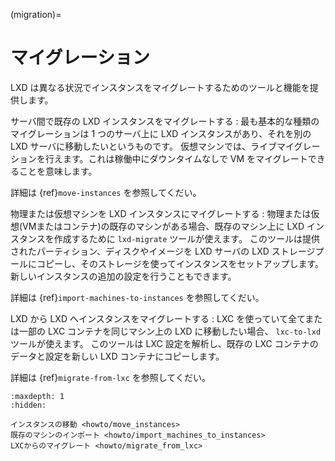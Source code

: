 (migration)=
# マイグレーション

LXD は異なる状況でインスタンスをマイグレートするためのツールと機能を提供します。

サーバ間で既存の LXD インスタンスをマイグレートする
: 最も基本的な種類のマイグレーションは 1 つのサーバ上に LXD インスタンスがあり、それを別の LXD サーバに移動したいというものです。
  仮想マシンでは、ライブマイグレーションを行えます。これは稼働中にダウンタイムなしで VM をマイグレートできることを意味します。

  詳細は {ref}`move-instances` を参照してくだい。

物理または仮想マシンを LXD インスタンスにマイグレートする
: 物理または仮想(VMまたはコンテナ)の既存のマシンがある場合、既存のマシン上に LXD インスタンスを作成するために `lxd-migrate` ツールが使えます。
  このツールは提供されたパーティション、ディスクやイメージを LXD サーバの LXD ストレージプールにコピーし、そのストレージを使ってインスタンスをセットアップします。新しいインスタンスの追加の設定を行うこともできます。

  詳細は {ref}`import-machines-to-instances` を参照してくだい。

LXD から LXD へインスタンスをマイグレートする
: LXC を使っていて全てまたは一部の LXC コンテナを同じマシン上の LXD に移動したい場合、 `lxc-to-lxd` ツールが使えます。
  このツールは LXC 設定を解析し、既存の LXC コンテナのデータと設定を新しい LXD コンテナにコピーします。

  詳細は {ref}`migrate-from-lxc` を参照してくだい。

```{toctree}
:maxdepth: 1
:hidden:

インスタンスの移動 <howto/move_instances>
既存のマシンのインポート <howto/import_machines_to_instances>
LXCからのマイグレート <howto/migrate_from_lxc>
```
